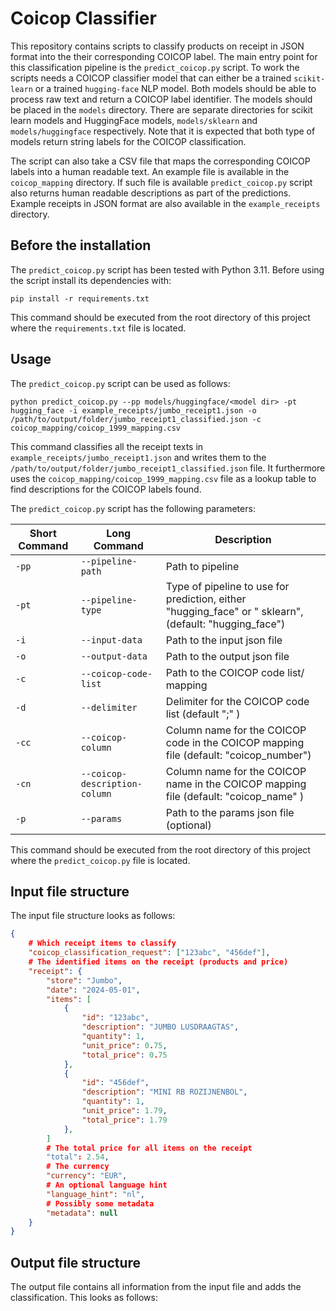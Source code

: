 # Coicop Classifier

This repository contains scripts to classify products on receipt in JSON format into the their corresponding
COICOP label. The main entry point for this classification pipeline is the `predict_coicop.py` script.
To work the scripts needs a COICOP classifier model that can either be a trained `scikit-learn` or
a trained `hugging-face` NLP model. Both models should be able to process raw text and return a COICOP label
identifier. The models should be placed in the `models` directory. There are separate directories for
scikit learn models and HuggingFace models, `models/sklearn` and `models/huggingface` respectively.
Note that it is expected that both type of models return string labels for the COICOP classification.

The script can also take a CSV file that maps the corresponding COICOP labels into a human readable text.
An example file is available in the `coicop_mapping` directory. If such file is available `predict_coicop.py`
script also returns human readable descriptions as part of the predictions. Example receipts in JSON format 
are also available in the `example_receipts` directory.

## Before the installation

The `predict_coicop.py` script has been tested with Python 3.11.
Before using the script install its dependencies with:

```cli
pip install -r requirements.txt
```

This command should be executed from the root directory of this project where
the `requirements.txt` file is located.

## Usage

The `predict_coicop.py` script can be used as follows:

```cli
python predict_coicop.py --pp models/huggingface/<model dir> -pt hugging_face -i example_receipts/jumbo_receipt1.json -o /path/to/output/folder/jumbo_receipt1_classified.json -c coicop_mapping/coicop_1999_mapping.csv
```

This command classifies all the receipt texts in `example_receipts/jumbo_receipt1.json`
and writes them to the `/path/to/output/folder/jumbo_receipt1_classified.json` file.
It furthermore uses the `coicop_mapping/coicop_1999_mapping.csv` file as a lookup table
to find descriptions for the COICOP labels found.

The `predict_coicop.py` script has the following parameters:

| Short Command | Long Command                   | Description                                      |
|---------------|--------------------------------|--------------------------------------------------|
| `-pp`         | `--pipeline-path`              | Path to pipeline                                 |
| `-pt`         | `--pipeline-type`              | Type of pipeline to use for prediction, either "hugging_face" or " sklearn", (default: "hugging_face")          |
| `-i`          | `--input-data`                 | Path to the input json file                      |
| `-o`          | `--output-data`                | Path to the output json file                     |
| `-c`          | `--coicop-code-list`           | Path to the COICOP code list/ mapping                     |
| `-d`          | `--delimiter`                  | Delimiter for the COICOP code list (default ";" )              |
| `-cc`         | `--coicop-column`              | Column name for the COICOP code in the COICOP mapping file (default: "coicop_number")                |
| `-cn`         | `--coicop-description-column`  | Column name for the COICOP name in the COICOP mapping file (default: "coicop_name" )                  |
| `-p`          | `--params`                     | Path to the params json file (optional)          |

This command should be executed from the root directory of this project where
the `predict_coicop.py` file is located.

## Input file structure

The input file structure looks as follows:

```json
{
    # Which receipt items to classify
    "coicop_classification_request": ["123abc", "456def"],
    # The identified items on the receipt (products and price)
    "receipt": {
        "store": "Jumbo",
        "date": "2024-05-01",
        "items": [
            {   
                "id": "123abc",
                "description": "JUMBO LUSDRAAGTAS",
                "quantity": 1,
                "unit_price": 0.75,
                "total_price": 0.75
            },
            {
                "id": "456def",
                "description": "MINI RB ROZIJNENBOL",
                "quantity": 1,
                "unit_price": 1.79,
                "total_price": 1.79
            },
        ]
        # The total price for all items on the receipt
        "total": 2.54,
        # The currency
        "currency": "EUR",
        # An optional language hint
        "language_hint": "nl",
        # Possibly some metadata
        "metadata": null
    }
}
```

## Output file structure

The output file contains all information from the input file and adds the classification.
This looks as follows:

```json

```

